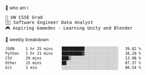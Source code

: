 🧠 who am i
<pre>
📖 UW CSSE Grad 
🧑‍💻 Software Engineer Data Analyst
🎮 Aspiring Gamedev - Learning Unity and Blender
</pre>

📂 weekly breakdown
 <!--START_SECTION:waka-->

```txt
JSON     1 hr 25 mins    ██████████░░░░░░░░░░░░░░░   39.82 %
Python   1 hr 21 mins    █████████▓░░░░░░░░░░░░░░░   38.29 %
CSV      29 mins         ███▒░░░░░░░░░░░░░░░░░░░░░   13.98 %
Other    15 mins         ██░░░░░░░░░░░░░░░░░░░░░░░   07.37 %
Git      1 min           ░░░░░░░░░░░░░░░░░░░░░░░░░   00.54 %
```

<!--END_SECTION:waka-->
